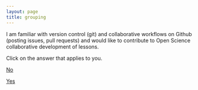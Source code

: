 ```yaml
---
layout: page
title: grouping
---
```


I am familiar with version control (git) and collaborative workflows on Github (posting issues, pull requests) 
and would like to contribute to Open Science collaborative development of lessons.

Click on the answer that applies to you.


[No](http://www.datacarpentry.org/shell-genomics/groups5/)



[Yes](http://www.datacarpentry.org/shell-genomics/groups6/)
